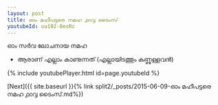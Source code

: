 ```yaml
---
layout: post
title: ഓം മഹീപട്ടരെ നമഹ ൧൦൮ ടൈംസ്
youtubeId: uu192-8esRc
---
```

 
 
 ഓം സർവ ലോചനായ നമഹ 
 
 -  ആരാണ് എല്ലാം കാണുന്നത് (എല്ലായിടത്തും കണ്ണുള്ളവൻ) 
 
  
 
  
 
 
 
 
 
 


{% include youtubePlayer.html id=page.youtubeId %}
 
[Next]({{ site.baseurl }}{% link  split2/_posts/2015-06-09-ഓം മഹീപട്ടരെ നമഹ ൧൦൮ ടൈംസ്.md%})
 
